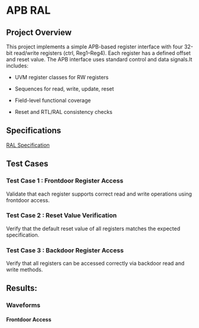 # APB RAL
## Project Overview

This project implements a simple APB-based register interface with four 32-bit read/write registers (ctrl, Reg1–Reg4). Each register has a defined offset and reset value. The APB interface uses standard control and data signals.It includes:

- UVM register classes for RW registers

- Sequences for read, write, update, reset

- Field-level functional coverage

- Reset and RTL/RAL consistency checks

## Specifications
[RAL Specification](https://mirafra2-my.sharepoint.com/:w:/g/personal/shreyasb_mirafra2_onmicrosoft_com/EaJ5KQykX4xGpFbweqN0TPABRn_jglwecZ1EimoOWgNttA?wdOrigin=TEAMS-MAGLEV.p2p_ns.rwc&wdExp=TEAMS-TREATMENT&wdhostclicktime=1754633041242&web=1)

## Test Cases
### Test Case 1 : Frontdoor Register Access
Validate that each register supports correct read and write operations using frontdoor access.

### Test Case 2 : Reset Value Verification
Verify that the default reset value of all registers matches the expected specification.

### Test Case 3 : Backdoor Register Access
Verify that all registers can be accessed correctly via backdoor read and write methods.

## Results:
### Waveforms
#### Frontdoor Access

